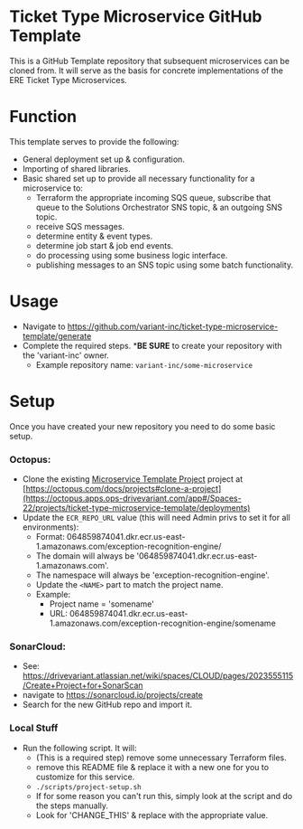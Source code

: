 # Ticket Type Microservice GitHub Template
This is a GitHub Template repository that subsequent microservices can be cloned from.
It will serve as the basis for concrete implementations of the ERE Ticket Type Microservices.

# Function
This template serves to provide the following:
- General deployment set up & configuration.
- Importing of shared libraries.
- Basic shared set up to provide all necessary functionality for a microservice to:
  - Terraform the appropriate incoming SQS queue, subscribe that queue to the Solutions Orchestrator SNS topic, & an outgoing SNS topic.
  - receive SQS messages.
  - determine entity & event types.
  - determine job start & job end events.
  - do processing using some business logic interface.
  - publishing messages to an SNS topic using some batch functionality.

# Usage
- Navigate to https://github.com/variant-inc/ticket-type-microservice-template/generate
- Complete the required steps. ***BE SURE** to create your repository with the 'variant-inc' owner.
  - Example repository name: `variant-inc/some-microservice`

# Setup
Once you have created your new repository you need to do some basic setup.

### Octopus:
- Clone the existing [Microservice Template Project](https://octopus.apps.ops-drivevariant.com/app#/Spaces-22/projects/ticket-type-microservice-template) project at [https://octopus.com/docs/projects#clone-a-project](https://octopus.apps.ops-drivevariant.com/app#/Spaces-22/projects/ticket-type-microservice-template/deployments)
- Update the `ECR_REPO_URL` value (this will need Admin privs to set it for all environments):
  - Format: 064859874041.dkr.ecr.us-east-1.amazonaws.com/exception-recognition-engine/<NAME>
  - The domain will always be '064859874041.dkr.ecr.us-east-1.amazonaws.com'.
  - The namespace will always be 'exception-recognition-engine'.
  - Update the `<NAME>` part to match the project name.
  - Example:
    - Project name = 'somename'
    - URL: 064859874041.dkr.ecr.us-east-1.amazonaws.com/exception-recognition-engine/somename
### SonarCloud:
- See: https://drivevariant.atlassian.net/wiki/spaces/CLOUD/pages/2023555115/Create+Project+for+SonarScan
- navigate to https://sonarcloud.io/projects/create
- Search for the new GitHub repo and import it.
### Local Stuff
- Run the following script. It will:
  - (This is a required step) remove some unnecessary Terraform files.
  - remove this README file & replace it with a new one for you to customize for this service.
  - `./scripts/project-setup.sh`
  - If for some reason you can't run this, simply look at the script and do the steps manually.
  - Look for 'CHANGE_THIS' & replace with the appropriate value.